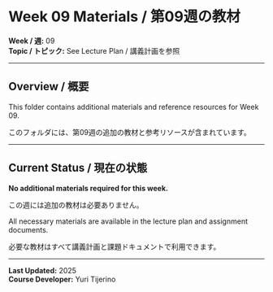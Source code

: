 # Week 09 Materials / 第09週の教材

**Week / 週:** 09  
**Topic / トピック:** See Lecture Plan / 講義計画を参照

---

## Overview / 概要

This folder contains additional materials and reference resources for Week 09.

このフォルダには、第09週の追加の教材と参考リソースが含まれています。

---

## Current Status / 現在の状態

**No additional materials required for this week.**

この週には追加の教材は必要ありません。

All necessary materials are available in the lecture plan and assignment documents.

必要な教材はすべて講義計画と課題ドキュメントで利用できます。

---

**Last Updated:** 2025  
**Course Developer:** Yuri Tijerino
